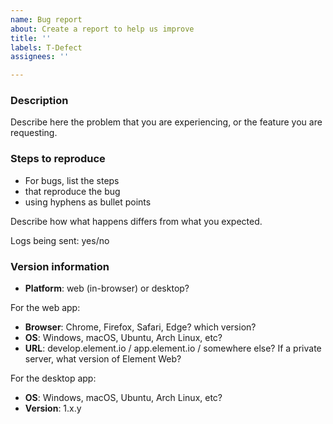 ```yaml
---
name: Bug report
about: Create a report to help us improve
title: ''
labels: T-Defect
assignees: ''

---
```


<!-- Please report security issues by email to security@matrix.org -->

<!-- This is a bug report template. By following the instructions below and
filling out the sections with your information, you will help the us to get all
the necessary data to fix your issue.

You can also preview your report before submitting it. You may remove sections
that aren't relevant to your particular case.

Text between <!-- and --​> marks will be invisible in the report.
-->

### Description

Describe here the problem that you are experiencing, or the feature you are requesting.

### Steps to reproduce

- For bugs, list the steps
- that reproduce the bug
- using hyphens as bullet points

Describe how what happens differs from what you expected.

<!-- Please send us logs for your bug report. They're very important for bugs
which are hard to reproduce. To do this, create this issue then go to your
account settings and click 'Submit Debug Logs' from the Help & About tab -->
Logs being sent: yes/no

<!-- Include screenshots if possible: you can drag and drop images below. -->

### Version information

<!-- IMPORTANT: please answer the following questions, to help us narrow down the problem -->

- **Platform**: web (in-browser) or desktop?

For the web app:

- **Browser**: Chrome, Firefox, Safari, Edge? which version?
- **OS**: Windows, macOS, Ubuntu, Arch Linux, etc?
- **URL**: develop.element.io / app.element.io / somewhere else? If a private server, what version of Element Web?

For the desktop app:

- **OS**: Windows, macOS, Ubuntu, Arch Linux, etc?
- **Version**: 1.x.y <!-- check the user settings panel if unsure -->
